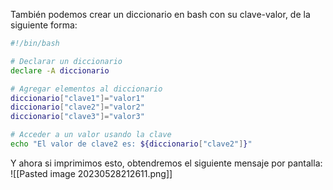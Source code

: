 También podemos crear un diccionario en bash con su clave-valor, de la siguiente forma:
```bash
#!/bin/bash

# Declarar un diccionario
declare -A diccionario

# Agregar elementos al diccionario
diccionario["clave1"]="valor1"
diccionario["clave2"]="valor2"
diccionario["clave3"]="valor3"

# Acceder a un valor usando la clave
echo "El valor de clave2 es: ${diccionario["clave2"]}"
```
Y ahora si imprimimos esto, obtendremos el siguiente mensaje por pantalla:
![[Pasted image 20230528212611.png]]
